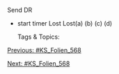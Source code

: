 Send DR
+ start timer
Lost
Lost(a) (b)
(c) (d)

   Tags & Topics:
   

[Previous: #KS_Folien_568](KS_Folien_568.md)

[Next: #KS_Folien_568](KS_Folien_568.md)